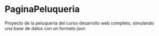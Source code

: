 # PaginaPeluqueria
Proyecto de la peluquería  del curso desarrollo web completo, simulando una base de datos con un formato json
